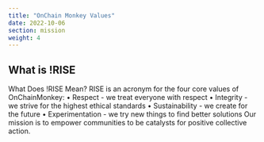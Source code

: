 ```yaml
---
title: "OnChain Monkey Values"
date: 2022-10-06
section: mission
weight: 4
---
```


## What is !RISE

What Does !RISE Mean?
RISE is an acronym for the four core values of OnChainMonkey: 
•	Respect - we treat everyone with respect 
•	Integrity - we strive for the highest ethical standards 
•	Sustainability - we create for the future 
•	Experimentation - we try new things to find better solutions
Our mission is to empower communities to be catalysts for positive collective action.



